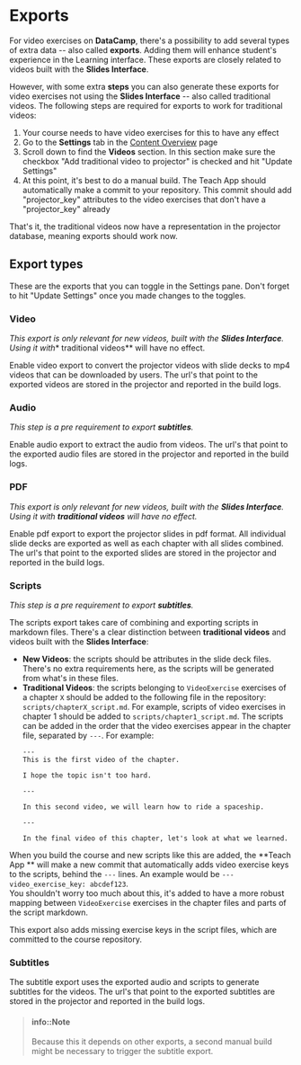 # Exports

For video exercises on **DataCamp**, there's a possibility to add several types of extra data -- also called **exports**. Adding them will enhance student's experience in the Learning interface. These exports are closely related to videos built with the **Slides Interface**.

However, with some extra **steps** you can also generate these exports for video exercises not using the **Slides Interface** -- also called traditional videos. The following steps are required for exports to work for traditional videos:

1. Your course needs to have video exercises for this to have any effect
2. Go to the **Settings** tab in the [Content Overview](../interface/content-overview.md) page
3. Scroll down to find the **Videos** section. In this section make sure the checkbox "Add traditional video to projector" is checked and hit "Update Settings"
4. At this point, it's best to do a manual build. The Teach App should automatically make a commit to your repository. This commit should add "projector_key" attributes to the video exercises that don't have a "projector_key" already

That's it, the traditional videos now have a representation in the projector database, meaning exports should work now.

## Export types

These are the exports that you can toggle in the Settings pane. Don't forget to hit "Update Settings" once you made changes to the toggles.

### Video

*This export is only relevant for new videos, built with the **Slides Interface**. Using it with** traditional videos** will have no effect.

Enable video export to convert the projector videos with slide decks to mp4 videos that can be downloaded by users. The url's that point to the exported videos are stored in the projector and reported in the build logs.

### Audio

*This step is a pre requirement to export **subtitles**.*

Enable audio export to extract the audio from videos. The url's that point to the exported audio files are stored in the projector and reported in the build logs.

### PDF

*This export is only relevant for new videos, built with the **Slides Interface**. Using it with **traditional videos** will have no effect.*

Enable pdf export to export the projector slides in pdf format. All individual slide decks are exported as well as each chapter with all slides combined. The url's that point to the exported slides are stored in the projector and reported in the build logs.

### Scripts

*This step is a pre requirement to export **subtitles**.*

The scripts export takes care of combining and exporting scripts in markdown files. There's a clear distinction between **traditional videos** and videos built with the **Slides Interface**:

- **New Videos**: the scripts should be attributes in the slide deck files. There's no extra requirements here, as the scripts will be generated from what's in these files.
- **Traditional Videos**: the scripts belonging to `VideoExercise` exercises of a chapter `X` should be added to the following file in the repository: `scripts/chapterX_script.md`. For example, scripts of video exercises in chapter 1 should be added to `scripts/chapter1_script.md`. The scripts can be added in the order that the video exercises appear in the chapter file, separated by `---`. For example:
    ```
    ---
    This is the first video of the chapter.

    I hope the topic isn't too hard.

    ---

    In this second video, we will learn how to ride a spaceship.

    ---

    In the final video of this chapter, let's look at what we learned.
    ```

When you build the course and new scripts like this are added, the **Teach App ** will make a new commit that automatically adds video exercise keys to the scripts, behind the `---` lines. An example would be `--- video_exercise_key: abcdef123`.  
You shouldn't worry too much about this, it's added to have a more robust mapping between `VideoExercise` exercises in the chapter files and parts of the script markdown.

This export also adds missing exercise keys in the script files, which are committed to the course repository.

### Subtitles

The subtitle export uses the exported audio and scripts to generate subtitles for the videos. The url's that point to the exported subtitles are stored in the projector and reported in the build logs. 

> #### info::Note
> Because this it depends on other exports, a second manual build might be necessary to trigger the subtitle export.






